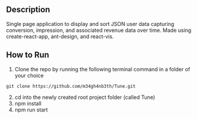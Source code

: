
## Description

Single page application to display and sort JSON user data capturing conversion, impression, and associated revenue data over time.
Made using create-react-app, ant-design, and react-vis.


## How to Run

1. Clone the repo by running the following terminal command in a folder of your choice
```
git clone https://github.com/m34gh4nb3th/Tune.git
```
2. cd into the newly created root project folder (called Tune)
3. npm install
4. npm run start

